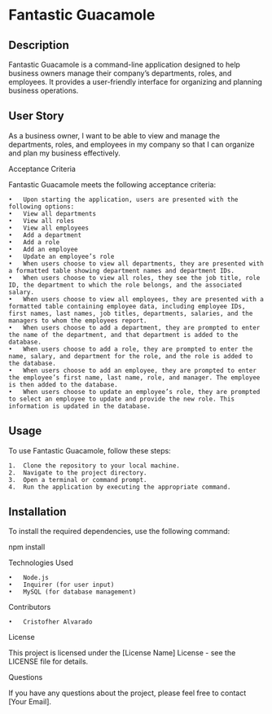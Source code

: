# Fantastic Guacamole

## Description

Fantastic Guacamole is a command-line application designed to help business owners manage their company’s departments, roles, and employees. It provides a user-friendly interface for organizing and planning business operations.

## User Story

As a business owner, I want to be able to view and manage the departments, roles, and employees in my company so that I can organize and plan my business effectively.

Acceptance Criteria

Fantastic Guacamole meets the following acceptance criteria:

	•	Upon starting the application, users are presented with the following options:
	•	View all departments
	•	View all roles
	•	View all employees
	•	Add a department
	•	Add a role
	•	Add an employee
	•	Update an employee’s role
	•	When users choose to view all departments, they are presented with a formatted table showing department names and department IDs.
	•	When users choose to view all roles, they see the job title, role ID, the department to which the role belongs, and the associated salary.
	•	When users choose to view all employees, they are presented with a formatted table containing employee data, including employee IDs, first names, last names, job titles, departments, salaries, and the managers to whom the employees report.
	•	When users choose to add a department, they are prompted to enter the name of the department, and that department is added to the database.
	•	When users choose to add a role, they are prompted to enter the name, salary, and department for the role, and the role is added to the database.
	•	When users choose to add an employee, they are prompted to enter the employee’s first name, last name, role, and manager. The employee is then added to the database.
	•	When users choose to update an employee’s role, they are prompted to select an employee to update and provide the new role. This information is updated in the database.

## Usage

To use Fantastic Guacamole, follow these steps:

	1.	Clone the repository to your local machine.
	2.	Navigate to the project directory.
	3.	Open a terminal or command prompt.
	4.	Run the application by executing the appropriate command.

## Installation

To install the required dependencies, use the following command:

npm install

Technologies Used

	•	Node.js
	•	Inquirer (for user input)
	•	MySQL (for database management)

Contributors

	•	Cristofher Alvarado

License

This project is licensed under the [License Name] License - see the LICENSE file for details.

Questions

If you have any questions about the project, please feel free to contact [Your Email].
